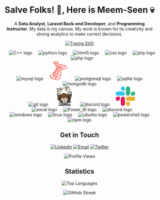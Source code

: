 <h1 align= "center"><b>Salve Folks! 👾, Here is Meem-Seen 💀</b></h1>
<div align= "center">
  
A **Data Analyst**, **Laravel Back-end Developer**, and **Programming Instructor**. My data is my canvas.
My work is known for its creativity and strong analytics to make correct decisions.



[![Typing SVG](https://readme-typing-svg.demolab.com?font=Aref+Ruqaa&size=40&pause=1000&color=00F737&center=true&vCenter=true&width=435&height=55&lines=%D9%85%D9%80%D9%8A%D9%80%D9%85+%D8%B3%D9%8A%D9%80%D9%86)](https://git.io/typing-svg)


</div>  

<div align="center" >
    <img width="12" />
    <img src="https://skillicons.dev/icons?i=cpp" height="65" alt="C++ logo"  />
    <img width="12" />
    <img src="https://skillicons.dev/icons?i=py" height="65" alt="python logo"  />
    <img width="12" />
    <img src="https://skillicons.dev/icons?i=html" height="65" alt="html5 logo"  />
    <img width="12" />
    <img src="https://skillicons.dev/icons?i=css" height="65" alt="css logo"  />
    <img width="12" />
    <img src="https://skillicons.dev/icons?i=php" height="65" alt="php logo"  />
    <img width="12" />
    <img src="https://skillicons.dev/icons?i=laravel" height="65" alt="php logo"  />
</div>
<div align="center">
    <img width="12" />
    <img src="https://skillicons.dev/icons?i=mysql" height="65" alt="mysql logo"  />
    <img width="12" />
    <img src="https://github.com/devicons/devicon/blob/master/icons/microsoftsqlserver/microsoftsqlserver-plain.svg" height="65" alt="mssql logo"  />
    <img width="12" />
    <img src="https://skillicons.dev/icons?i=postgres" height="65" alt="postgresql logo"  />
    <img width="12" />
    <img src="https://skillicons.dev/icons?i=sqlite" height="65" alt="sqlite logo"  />
    <img width="12" />
    <img src="https://skillicons.dev/icons?i=mongodb" height="65" alt="mongodb logo"/>
<div align="center">
    <img width="12" />
    <img src="https://skillicons.dev/icons?i=git" height="65" alt="git logo"/>
    <img width="12" />
    <img src="https://github.com/devicons/devicon/blob/master/icons/composer/composer-original.svg" height="65" alt="composer logo"/>
    <img width="12" />
    <img src="https://skillicons.dev/icons?i=discord" height="65" alt="discord logo"/>
    <img width="12" />
    <img src="https://github.com/devicons/devicon/blob/master/icons/slack/slack-original.svg" height="65" alt="slack logo"/>
</div>
<div align="center">
    <img width="12" />
    <img src="https://github.com/sempostma/office365-icons/blob/master/png/64/excel.png" height="65" alt="excel logo"/>
    <img width="12" />
    <img src="https://upload.wikimedia.org/wikipedia/commons/c/cf/New_Power_BI_Logo.svg" height="65" alt="Power_BI logo"/>
    <img width="12" />
    <img src="https://user-images.githubusercontent.com/57473810/120269504-f312f480-c275-11eb-9c0a-46255b2dc752.png" height="65" alt="discord logo"/>
</div>
<div align="center">
    <img width="12" />
    <img src="https://skillicons.dev/icons?i=windows" height="65" alt="windows logo"/>
    <img width="12" />
    <img src="https://skillicons.dev/icons?i=linux" height="65" alt="linux logo"/>
    <img width="12" />
    <img src="https://skillicons.dev/icons?i=ubuntu" height="65" alt="ubuntu logo"/>
    <img width="12" />
    <img src="https://skillicons.dev/icons?i=powershell" height="65" alt="powershell logo"/>
    <img width="12" />
    <img src="https://skillicons.dev/icons?i=npm" height="65" alt="npm logo"/>
</div>


## Get in Touch
[![LinkedIn](https://img.shields.io/badge/LinkedIn-0077B5?style=for-the-badge&logo=linkedin&logoColor=white)](https://www.linkedin.com/in/meemseen)
[![Email](https://img.shields.io/badge/Email-D14836?style=for-the-badge&logo=gmail&logoColor=white)](mailto:mohamedselim.div@gmail.com)
[![Twitter](https://img.shields.io/badge/Twitter-1DA1F2?style=for-the-badge&logo=twitter&logoColor=white)](https://x.com/MoHaMeDASeliM9)

![Profile Views](https://komarev.com/ghpvc/?username=Mohamedselim2&color=brightgreen)


## Statistics 
<!-- ![GitHub Stats](https://github-readme-stats.vercel.app/api?username=Mohamedselim2&show_icons=true&theme=radical)  -->

![Top Languages](https://github-readme-stats.vercel.app/api/top-langs/?username=Mohamedselim2&theme=vision-friendly-dark)


  <img src="https://github-readme-streak-stats.herokuapp.com/?user=Mohamedselim2&theme=vision-friendly-dark" alt="GitHub Streak" />

</div>
